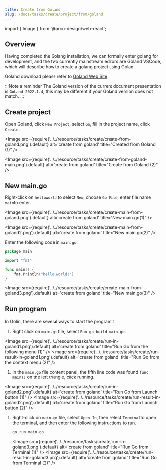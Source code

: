 ```yaml
---
title: Create from Goland
slug: /docs/tasks/create/project/from/goland
---
```


import { Image } from '@arco-design/web-react';

## Overview

Having completed the Golang installation, we can formally enter golang for development, and the two currently mainstream editors are Goland VSCode, which will describe how to create a golang project using Golan.

Goland download please refer to [Goland Web Site](https://www.jetbrains.com/go/).

:::Note a reminder
The Goland version of the current document presentation is `GoLand 2022.1.4`, this may be different if your Goland version does not match.
:::

## Create project

Open Goland, click `New Project`, select `Go`, fill in the project name, click `Create`.

<Image src={require('../../resource/tasks/create/create-from-goland.png').default} alt='create from goland' title="Created from Goland (1)" />

<Image src={require('../../resource/tasks/create/create-from-goland-main.png').default} alt='create from goland' title="Create from Goland (2)" />

## New main.go

Right-click on `helloworld` to select `New`, choose `Go File`, enter file name `main`to enter.

<Image src={require('../../resource/tasks/create/create-main-from-goland.png').default} alt='create from goland' title="New main.go(1)" />

<Image src={require('../../resource/tasks/create/create-main-from-goland2.png').default} alt='create from goland' title="New main.go(2)" />

Enter the following code in `main.go`:

```go
package main

import "fmt"

func main() {
    fmt.Println("hello world!")
}

```

<Image src={require('../../resource/tasks/create/create-main-from-goland3.png').default} alt='create from goland' title="New main.go(3)" />

## Run program

In Golin, there are several ways to start the program：

1. Right click on `main.go` file, select `Run go build main.go`.

<Image src={require('../../resource/tasks/create/run-in-goland1.png').default} alt='create from goland' title="Run Go from the following menu (1)" /> <Image src={require('../../resource/tasks/create/run-result-in-goland1.png').default} alt='create from goland' title="Run Go from the context menu (2)" />

1. In the `main.go` file content panel, the fifth line code was found `func main()` on the left triangle, click running.

<Image src={require('../../resource/tasks/create/run-in-goland2.png').default} alt='create from goland' title="Run Go from Launch button (1)" /> <Image src={require('../../resource/tasks/create/run-result-in-goland2.png').default} alt='create from goland' title="Run Go from Launch button (2)" />

1. Right-click on `main.go` file, select `Open In`, then select `Terminal`to open the terminal, and then enter the following instructions to run.

    ```bash
    go run main.go
    ```

    <Image src={require('../../resource/tasks/create/run-in-goland3.png').default} alt='create from goland' title="Run Go from Terminal (1)" /> <Image src={require('../../resource/tasks/create/run-result-in-goland3.png').default} alt='create from goland' title="Run Go from Terminal (2)" />
